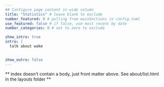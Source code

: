 ```yaml
---
## Configure page content in wide column
title: "Statistics" # leave blank to exclude
number_featured: 0 # pulling from mainSections in config.toml
use_featured: false # if false, use most recent by date
number_categories: 0 # set to zero to exclude

show_intro: true
intro: |
  talk about wake 

  
show_outro: false
---
```


** index doesn't contain a body, just front matter above.
See about/list.html in the layouts folder **